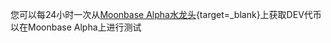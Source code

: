 您可以每24小时一次从[Moonbase Alpha水龙头](https://faucet.moonbeam.network/){target=\_blank}上获取DEV代币以在Moonbase Alpha上进行测试